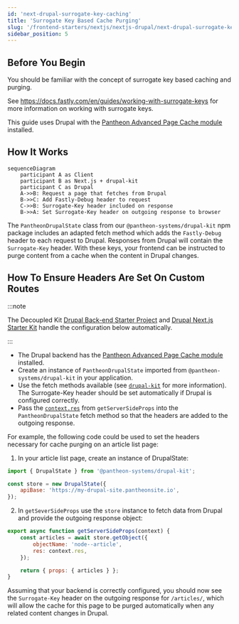 ```yaml
---
id: 'next-drupal-surrogate-key-caching'
title: 'Surrogate Key Based Cache Purging'
slug: '/frontend-starters/nextjs/nextjs-drupal/next-drupal-surrogate-key-caching'
sidebar_position: 5
---
```


## Before You Begin

You should be familiar with the concept of surrogate key based caching and
purging.

See https://docs.fastly.com/en/guides/working-with-surrogate-keys for more
information on working with surrogate keys.

This guide uses Drupal with the
[Pantheon Advanced Page Cache module](https://www.drupal.org/project/pantheon_advanced_page_cache)
installed.

## How It Works

```mermaid
sequenceDiagram
	participant A as Client
    participant B as Next.js + drupal-kit
    participant C as Drupal
    A->>B: Request a page that fetches from Drupal
    B->>C: Add Fastly-Debug header to request
    C->>B: Surrogate-Key header included on response
    B->>A: Set Surrogate-Key header on outgoing response to browser
```

The `PantheonDrupalState` class from our `@pantheon-systems/drupal-kit` npm
package includes an adapted fetch method which adds the `Fastly-Debug` header to
each request to Drupal. Responses from Drupal will contain the `Surrogate-Key`
header. With these keys, your frontend can be instructed to purge content from a
cache when the content in Drupal changes.

## How To Ensure Headers Are Set On Custom Routes

:::note

The Decoupled Kit
[Drupal Back-end Starter Project](../../../Backend%20Starters/Decoupled%20Drupal/creating-new-project.md)
and [Drupal Next.js Starter Kit](./intro.md) handle the configuration below
automatically.

:::

- The Drupal backend has the
  [Pantheon Advanced Page Cache module](https://www.drupal.org/project/pantheon_advanced_page_cache)
  installed.
- Create an instance of `PantheonDrupalState` imported from
  `@pantheon-systems/drupal-kit` in your application.
- Use the fetch methods available (see
  [`drupal-kit`](../../../Packages/drupal-kit/) for more information). The
  Surrogate-Key header should be set automatically if Drupal is configured
  correctly.
- Pass the
  [`context.res`](https://nextjs.org/docs/api-reference/data-fetching/get-server-side-props#context-parameter)
  from `getServerSideProps` into the `PantheonDrupalState` fetch method so that
  the headers are added to the outgoing response.

For example, the following code could be used to set the headers necessary for
cache purging on an article list page:

1. In your article list page, create an instance of DrupalState:

```js title="src/pages/articles/index.js"
import { DrupalState } from '@pantheon-systems/drupal-kit';

const store = new DrupalState({
	apiBase: 'https://my-drupal-site.pantheonsite.io',
});
```

2. In `getSeverSideProps` use the `store` instance to fetch data from Drupal and
   provide the outgoing response object:

```js title="src/pages/articles/index.js"
export async function getServerSideProps(context) {
	const articles = await store.getObject({
		objectName: 'node--article',
		res: context.res,
	});

	return { props: { articles } };
}
```

Assuming that your backend is correctly configured, you should now see the
`Surrogate-Key` header on the outgoing response for `/articles/`, which will
allow the cache for this page to be purged automatically when any related
content changes in Drupal.
